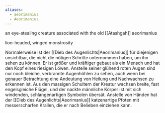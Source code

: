 ```yaml
---
aliases:
  - aeorimanius
  - Aeorimanius
---
```

an eye-stealing creature associated with the old [[Atashgah]]
aeorimanius

lion-headed, winged monstrosity

Normalerweise ist der [[Dieb des Augenlichts|Aeorimanius]] für diejenigen unsichtbar, die nicht die nötigen Schritte unternommen haben, um ihn sehen zu können. Er ist größer und kräftiger gebaut als ein Mensch und hat den Kopf eines riesigen Löwen. Anstelle seiner glühend roten Augen sind nur noch bleiche, verbrannte Augenhöhlen zu sehen, auch wenn bei genauer Betrachtung eine Andeutung von Heilung und Nachwachsen zu erkennen ist. Aus den massigen Schultern der Kreatur wachsen breite, fast engelsgleiche Flügel, und der nackte männliche Körper ist mit sich windenden, schlangenartigen Symbolen übersät. Anstelle von Händen hat der [[Dieb des Augenlichts|Aeorimanius]] katzenartige Pfoten mit messerscharfen Krallen, die er nach Belieben einziehen kann.